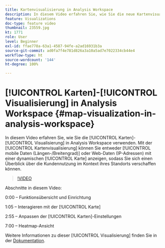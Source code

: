 ```yaml
---
title: Kartenvisualisierung in Analysis Workspace
description: In diesem Video erfahren Sie, wie Sie die neue Kartenvisualisierung in Analysis Workspace verwenden. Mit der Kartenvisualisierung können Sie entweder mobile Daten (Längen-/Breitengrad) oder Web-Daten (IP-Adressen) mit einer dynamischen Karte anzeigen, sodass Sie sich ein Bild von der Kundennutzung im Kontext des jeweiligen Standorts machen können.
feature: Visualizations
doc-type: feature video
thumbnail: 23559.jpg
kt: 1771
role: User
level: Beginner
exl-id: ffae778a-63a1-4587-94fe-a2ad16931b3a
source-git-commit: ad0fa7f4e781d826a3a10a5ad7e7022334cb44e4
workflow-type: ht
source-wordcount: '144'
ht-degree: 100%

---
```


# [!UICONTROL Karten]-[!UICONTROL Visualisierung] in Analysis Workspace {#map-visualization-in-analysis-workspace}

In diesem Video erfahren Sie, wie Sie die [!UICONTROL Karten]-[!UICONTROL Visualisierung] in Analysis Workspace verwenden. Mit der [!UICONTROL Kartenvisualisierung] können Sie entweder [!UICONTROL mobile Daten (Längen-/Breitengrad)] oder Web-Daten (IP-Adressen) mit einer dynamischen [!UICONTROL Karte] anzeigen, sodass Sie sich einen Überblick über die Kundennutzung im Kontext ihres Standorts verschaffen können.

>[!VIDEO](https://video.tv.adobe.com/v/23559/?quality=12)

Abschnitte in diesem Video:

0:00 – Funktionsübersicht und Einrichtung

1:05 – Interagieren mit der [!UICONTROL Karte]

2:55 – Anpassen der [!UICONTROL Karten]-Einstellungen

7:00 – Heatmap-Ansicht

Weitere Informationen zu dieser [!UICONTROL Visualisierung] finden Sie in der [Dokumentation](https://experienceleague.adobe.com/docs/analytics/analyze/analysis-workspace/visualizations/map-visualization.html?lang=de).
